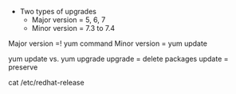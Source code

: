 - Two types of upgrades
	- Major version = 5, 6, 7
	- Minor version  = 7.3 to 7.4

Major version =! yum command
Minor version = yum update

yum update vs. yum upgrade
upgrade = delete packages
update = preserve

cat /etc/redhat-release


